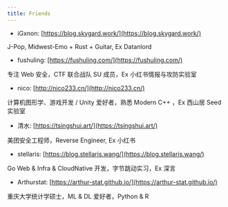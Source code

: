 ```yaml
---
title: Friends
---
```


- iGxnon: [https://blog.skygard.work/](https://blog.skygard.work/)

J-Pop, Midwest-Emo + Rust + Guitar, Ex Datanlord

- fushuling: [https://fushuling.com/](https://fushuling.com/)

专注 Web 安全，CTF 联合战队 SU 成员，Ex 小红书情报与攻防实验室

- nico: [http://nico233.cn/](http://nico233.cn/)

计算机图形学、游戏开发 / Unity 爱好者，熟悉 Modern C++ ，Ex 西山居 Seed 实验室

- 清水: [https://tsingshui.art/](https://tsingshui.art/)

美团安全工程师，Reverse Engineer, Ex 小红书

- stellaris: [https://blog.stellaris.wang/](https://blog.stellaris.wang/)

Go Web & Infra & CloudNative 开发，字节跳动实习，Ex 深言

- Arthurstat: [https://arthur-stat.github.io/](https://arthur-stat.github.io/)

重庆大学统计学硕士，ML & DL 爱好者，Python & R

